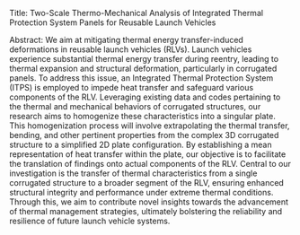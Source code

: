 Title: Two-Scale Thermo-Mechanical Analysis of Integrated Thermal Protection System Panels for Reusable Launch Vehicles

Abstract:
We aim at mitigating thermal energy transfer-induced deformations in reusable launch vehicles (RLVs). Launch vehicles experience substantial thermal energy transfer during reentry, leading to thermal expansion and structural deformation, particularly in corrugated panels. To address this issue, an Integrated Thermal Protection System (ITPS) is employed to impede heat transfer and safeguard various components of the RLV. Leveraging existing data and codes pertaining to the thermal and mechanical behaviors of corrugated structures, our research aims to homogenize these characteristics into a singular plate. This homogenization process will involve extrapolating the thermal transfer, bending, and other pertinent properties from the complex 3D corrugated structure to a simplified 2D plate configuration. By establishing a mean representation of heat transfer within the plate, our objective is to facilitate the translation of findings onto actual components of the RLV. Central to our investigation is the transfer of thermal characteristics from a single corrugated structure to a broader segment of the RLV, ensuring enhanced structural integrity and performance under extreme thermal conditions. Through this, we aim to contribute novel insights towards the advancement of thermal management strategies, ultimately bolstering the reliability and resilience of future launch vehicle systems.

